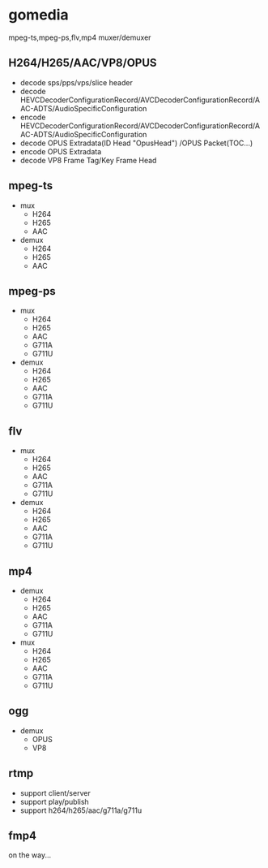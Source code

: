 # gomedia
 mpeg-ts,mpeg-ps,flv,mp4 muxer/demuxer
 
## H264/H265/AAC/VP8/OPUS
  - decode sps/pps/vps/slice header
  - decode HEVCDecoderConfigurationRecord/AVCDecoderConfigurationRecord/AAC-ADTS/AudioSpecificConfiguration
  - encode HEVCDecoderConfigurationRecord/AVCDecoderConfigurationRecord/AAC-ADTS/AudioSpecificConfiguration
  - decode OPUS Extradata(ID Head "OpusHead") /OPUS Packet(TOC...)
  - encode OPUS Extradata
  - decode VP8 Frame Tag/Key Frame Head

## mpeg-ts
  - mux
    - H264
    - H265
    - AAC
  - demux
    - H264
    - H265
    - AAC

## mpeg-ps
  - mux 
    - H264
    - H265
    - AAC
    - G711A
    - G711U
  - demux 
    - H264
    - H265
    - AAC
    - G711A
    - G711U
   
## flv
  - mux 
    - H264
    - H265
    - AAC
    - G711A
    - G711U
  - demux 
    - H264
    - H265
    - AAC
    - G711A
    - G711U
  
## mp4
  - demux 
    - H264
    - H265
    - AAC
    - G711A
    - G711U
  - mux 
    - H264
    - H265
    - AAC
    - G711A
    - G711U

## ogg
  - demux 
    - OPUS
    - VP8
  
## rtmp

  - support client/server
  - support play/publish
  - support h264/h265/aac/g711a/g711u

## fmp4
  on the way...





  
